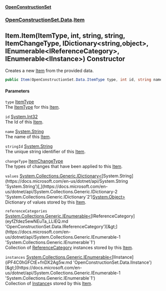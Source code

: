#### [OpenConstructionSet](index.md 'index')
### [OpenConstructionSet.Data](index.md#OpenConstructionSet_Data 'OpenConstructionSet.Data').[Item](n8yymaCCgJR7t826C4USew.md 'OpenConstructionSet.Data.Item')
## Item.Item(ItemType, int, string, string, ItemChangeType, IDictionary&lt;string,object&gt;, IEnumerable&lt;IReferenceCategory&gt;, IEnumerable&lt;IInstance&gt;) Constructor
Creates a new [Item](n8yymaCCgJR7t826C4USew.md 'OpenConstructionSet.Data.Item') from the provided data.  
```csharp
public Item(OpenConstructionSet.Data.ItemType type, int id, string name, string stringId, OpenConstructionSet.Data.ItemChangeType changeType, System.Collections.Generic.IDictionary<string,object> values, System.Collections.Generic.IEnumerable<OpenConstructionSet.Data.IReferenceCategory> referenceCategories, System.Collections.Generic.IEnumerable<OpenConstructionSet.Data.IInstance> instances);
```
#### Parameters
<a name='OpenConstructionSet_Data_Item_Item(OpenConstructionSet_Data_ItemType_int_string_string_OpenConstructionSet_Data_ItemChangeType_System_Collections_Generic_IDictionary_string_object__System_Collections_Generic_IEnumerable_OpenConstructionSet_Data_IReferenceCategory__System_Collections_Generic_IEnumerable_OpenConstructionSet_Data_IInstance_)_type'></a>
`type` [ItemType](XuU7ysPytTqbguniJ5wn1A.md 'OpenConstructionSet.Data.ItemType')  
The [ItemType](XuU7ysPytTqbguniJ5wn1A.md 'OpenConstructionSet.Data.ItemType') for this [Item](n8yymaCCgJR7t826C4USew.md 'OpenConstructionSet.Data.Item').
  
<a name='OpenConstructionSet_Data_Item_Item(OpenConstructionSet_Data_ItemType_int_string_string_OpenConstructionSet_Data_ItemChangeType_System_Collections_Generic_IDictionary_string_object__System_Collections_Generic_IEnumerable_OpenConstructionSet_Data_IReferenceCategory__System_Collections_Generic_IEnumerable_OpenConstructionSet_Data_IInstance_)_id'></a>
`id` [System.Int32](https://docs.microsoft.com/en-us/dotnet/api/System.Int32 'System.Int32')  
The Id of this [Item](n8yymaCCgJR7t826C4USew.md 'OpenConstructionSet.Data.Item').
  
<a name='OpenConstructionSet_Data_Item_Item(OpenConstructionSet_Data_ItemType_int_string_string_OpenConstructionSet_Data_ItemChangeType_System_Collections_Generic_IDictionary_string_object__System_Collections_Generic_IEnumerable_OpenConstructionSet_Data_IReferenceCategory__System_Collections_Generic_IEnumerable_OpenConstructionSet_Data_IInstance_)_name'></a>
`name` [System.String](https://docs.microsoft.com/en-us/dotnet/api/System.String 'System.String')  
The name of this [Item](n8yymaCCgJR7t826C4USew.md 'OpenConstructionSet.Data.Item').
  
<a name='OpenConstructionSet_Data_Item_Item(OpenConstructionSet_Data_ItemType_int_string_string_OpenConstructionSet_Data_ItemChangeType_System_Collections_Generic_IDictionary_string_object__System_Collections_Generic_IEnumerable_OpenConstructionSet_Data_IReferenceCategory__System_Collections_Generic_IEnumerable_OpenConstructionSet_Data_IInstance_)_stringId'></a>
`stringId` [System.String](https://docs.microsoft.com/en-us/dotnet/api/System.String 'System.String')  
The unique string identifier of this [Item](n8yymaCCgJR7t826C4USew.md 'OpenConstructionSet.Data.Item').
  
<a name='OpenConstructionSet_Data_Item_Item(OpenConstructionSet_Data_ItemType_int_string_string_OpenConstructionSet_Data_ItemChangeType_System_Collections_Generic_IDictionary_string_object__System_Collections_Generic_IEnumerable_OpenConstructionSet_Data_IReferenceCategory__System_Collections_Generic_IEnumerable_OpenConstructionSet_Data_IInstance_)_changeType'></a>
`changeType` [ItemChangeType](vTCaE2Yq7ZPxJOyUw+wPyA.md 'OpenConstructionSet.Data.ItemChangeType')  
The types of changes that have been applied to this [Item](n8yymaCCgJR7t826C4USew.md 'OpenConstructionSet.Data.Item').
  
<a name='OpenConstructionSet_Data_Item_Item(OpenConstructionSet_Data_ItemType_int_string_string_OpenConstructionSet_Data_ItemChangeType_System_Collections_Generic_IDictionary_string_object__System_Collections_Generic_IEnumerable_OpenConstructionSet_Data_IReferenceCategory__System_Collections_Generic_IEnumerable_OpenConstructionSet_Data_IInstance_)_values'></a>
`values` [System.Collections.Generic.IDictionary&lt;](https://docs.microsoft.com/en-us/dotnet/api/System.Collections.Generic.IDictionary-2 'System.Collections.Generic.IDictionary`2')[System.String](https://docs.microsoft.com/en-us/dotnet/api/System.String 'System.String')[,](https://docs.microsoft.com/en-us/dotnet/api/System.Collections.Generic.IDictionary-2 'System.Collections.Generic.IDictionary`2')[System.Object](https://docs.microsoft.com/en-us/dotnet/api/System.Object 'System.Object')[&gt;](https://docs.microsoft.com/en-us/dotnet/api/System.Collections.Generic.IDictionary-2 'System.Collections.Generic.IDictionary`2')  
Dictionary of values stored by this [Item](n8yymaCCgJR7t826C4USew.md 'OpenConstructionSet.Data.Item').
  
<a name='OpenConstructionSet_Data_Item_Item(OpenConstructionSet_Data_ItemType_int_string_string_OpenConstructionSet_Data_ItemChangeType_System_Collections_Generic_IDictionary_string_object__System_Collections_Generic_IEnumerable_OpenConstructionSet_Data_IReferenceCategory__System_Collections_Generic_IEnumerable_OpenConstructionSet_Data_IInstance_)_referenceCategories'></a>
`referenceCategories` [System.Collections.Generic.IEnumerable&lt;](https://docs.microsoft.com/en-us/dotnet/api/System.Collections.Generic.IEnumerable-1 'System.Collections.Generic.IEnumerable`1')[IReferenceCategory](eyfZfdez5ewNEuTa_LLIEQ.md 'OpenConstructionSet.Data.IReferenceCategory')[&gt;](https://docs.microsoft.com/en-us/dotnet/api/System.Collections.Generic.IEnumerable-1 'System.Collections.Generic.IEnumerable`1')  
Collection of [ReferenceCategory](EE2faYCOBw8RCxMlUf_j8A.md 'OpenConstructionSet.Data.ReferenceCategory') instances stored by this [Item](n8yymaCCgJR7t826C4USew.md 'OpenConstructionSet.Data.Item').
  
<a name='OpenConstructionSet_Data_Item_Item(OpenConstructionSet_Data_ItemType_int_string_string_OpenConstructionSet_Data_ItemChangeType_System_Collections_Generic_IDictionary_string_object__System_Collections_Generic_IEnumerable_OpenConstructionSet_Data_IReferenceCategory__System_Collections_Generic_IEnumerable_OpenConstructionSet_Data_IInstance_)_instances'></a>
`instances` [System.Collections.Generic.IEnumerable&lt;](https://docs.microsoft.com/en-us/dotnet/api/System.Collections.Generic.IEnumerable-1 'System.Collections.Generic.IEnumerable`1')[IInstance](iPF4C0hGFCtE+fnDX2Ag5w.md 'OpenConstructionSet.Data.IInstance')[&gt;](https://docs.microsoft.com/en-us/dotnet/api/System.Collections.Generic.IEnumerable-1 'System.Collections.Generic.IEnumerable`1')  
Collection of [Instance](XoCYM4Zu_75pHW5Xla9kmw.md 'OpenConstructionSet.Data.Instance')s stored by this [Item](n8yymaCCgJR7t826C4USew.md 'OpenConstructionSet.Data.Item').
  
